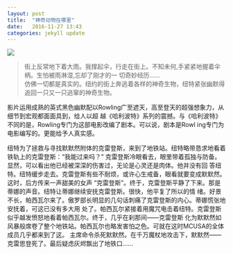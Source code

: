 ```yaml
---
layout: post
title:  "神奇动物在哪里"
date:   2016-11-27 13:43
categories: jekyll update
---
```

![](/image/神奇动物在哪里海报.jpg)  
  
  
> 街上反常地下着大雨。我撑起伞，行走在街上。不知未何,手紧紧地握着伞柄。生怕被雨淋湿,忘却了刚才的一
切奇妙经历……  
仿佛一切都是真实的。纽约的街上奔逃着各样的神奇生物，纽特紧张幽默得追回一只又一只逃窜的神奇生物。  

影片运用成熟的英式黑色幽默配以Rowling广至遮天，高至登天的超强想象力，从细节到宏观都面面具到，给人以超
越《哈利波特》系列的震撼。与《哈利波特》不同的是，Rowling专门为这部电影改编了剧本。可以说，剧本是Rowl
ing专门为电影编写的。更能给予人真实感。  

纽特为了拯救与寻找默默然附体的克雷登斯，来到了地铁站。纽特略带恳求地看着铁轨上的克雷登斯：“我能过来吗？”
克雷登斯冷眼看去，眼里带着孤独与防备。显然，可以看出他已经被深深的伤害过，无论是心灵还是肉体。他并没有回
答纽特。纽特缓步走去。克雷登斯有些不耐烦，或许心生戒备，眼看就要变成默默然。这时，后方传来一声甜美的女声
“克雷登斯”。终于，克雷登斯平静了下来。那是蒂娜的声音。纽特让蒂娜继续安抚克雷登斯。很快，他平复了所以的情
绪。好景不长，帕西瓦尔来了。傲罗部长明显的几句话刺痛了克雷登斯的内心。蒂娜慌张地安抚着，可这已没有多大用
处了。帕西瓦尔紧接着用魔咒电击着纽特。克雷登斯似乎越发愤怒地看着帕西瓦尔。终于，几乎在刹那间——克雷登斯
化为默默然如风暴般席卷了整个地铁站。帕西瓦尔也略发害怕之色。可就在这时MCUSA的全体成员几乎都来到了这。
主席命令杀死默默然。在千万魔杖地攻击下，默默然——克雷思登死了。最后疑虑灰烬飘出了地铁口……
